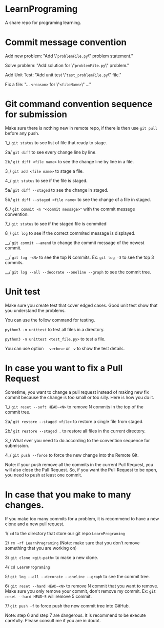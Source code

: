 # LearnPrograming

A share repo for programing learning.

# Commit message convention

Add new problem: "Add \\"`problemFile.py`\\" problem statement."

Solve problem: "Add solution for \\"`problemFile.py`\\" problem."

Add Unit Test: "Add unit test \\"`test_problemFile.py`\\" file."

Fix a file: "... `<reason>` for \\"`<fileName>`\\" ..."

# Git command convention sequence for submission

Make sure there is nothing new in remote repo, if there is then use `git pull` before any push.

1\_/ `git status` to see list of file that ready to stage.

2a/ `git diff` to see every change line by line.

2b/ `git diff <file name>` to see the change line by line in a file.

3\_/ `git add <file name>` to stage a file.

4\_/ `git status` to see if the file is staged.

5a/ `git diff --staged` to see the change in staged.

5b/ `git diff --staged <file name>` to see the change of a file in staged.

6\_/ `git commit -m "<commit message>"` with the commit message convention.

7\_/ `git status` to see if the staged file is commited

8\_/ `git log` to see if the correct commited message is displayed.

\_\_/ `git commit --amend` to change the commit message of the newest commit.

\_\_/ `git log -<N>` to see the top N commits. Ex: `git log -3` to see the top 3 commits.

\_\_/ `git log --all --decorate --oneline --graph` to see the commit tree.

# Unit test

Make sure you create test that cover edged cases. Good unit test show that you understand the problems.

You can use the follow command for testing.

`python3 -m unittest` to test all files in a directory.

`python3 -m unittest <test_file.py>` to test a file.

You can use option `--verbose` or `-v` to show the test details.

# In case you want to fix a Pull Request

Sometime, you want to change a pull request instead of making new fix commit because the change is too small or too silly. Here is how you do it.

1\_/ `git reset --soft HEAD~<N>` to remove N commits in the top of the commit tree.

2a/ `git restore --staged <file>` to restore a single file from staged.

2b/ `git restore --staged .` to restore all files in the current directory.

3\_/ What ever you need to do according to the convention sequence for submission.

4\_/ `git push --force` to force the new change into the Remote Git.

Note: if your push remove all the commits in the current Pull Request, you will also close the Pull Request. So, if you want the Pull Request to be open, you need to push at least one commit.

# In case that you make to many changes.

If you make too many commits for a problem, it is recommend to have a new clone and a new pull request.

1/ `cd` to the directory that store our git repo `LearnPrograming`

2/ `rm -rf LearnPrograming` (Note: make sure that you don't remove something that you are working on)

3/ `git clone <git-path>` to make a new clone.

4/ `cd LearnPrograming`

5/ `git log --all --decorate --oneline --graph` to see the commit tree.

6/ `git reset --hard HEAD~<N>` to remove N commit that you want to remove. Make sure you only remove your commit, don't remove my commit. Ex: `git reset --hard HEAD~5` will remove 5 commit.

7/ `git push -f` to force push the new commit tree into GitHub.

Note: step 6 and step 7 are dangerous. It is recommend to be execute carefully. Please consult me if you are in doubt.
